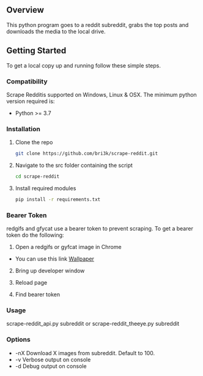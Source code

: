 
## Overview

This python program goes to a reddit subreddit, grabs the top posts and downloads the media to the local drive.

## Getting Started

To get a local copy up and running follow these simple steps.

### Compatibility

Scrape Redditis supported on Windows, Linux & OSX. The minimum python version required is: 
* Python >= 3.7

### Installation

1. Clone the repo
   ```sh
   git clone https://github.com/bri3k/scrape-reddit.git
   ```
2. Navigate to the src folder containing the script
    ```sh
    cd scrape-reddit
    ```
3. Install required modules
   ```sh
   pip install -r requirements.txt 
   ```

### Bearer Token
redgifs and gfycat use a bearer token to prevent scraping. To get a bearer token do the following:

1. Open a redgifs or gyfcat image in Chrome
  * You can use this link [Wallpaper](https://fake.link.for.now)
2. Bring up developer window

3. Reload page

4. Find bearer token

### Usage

scrape-reddit_api.py subreddit
or
scrape-reddit_theeye.py subreddit

### Options
 * -nX  Download X images from subreddit. Default to 100.
 * -v   Verbose output on console
 * -d   Debug output on console

